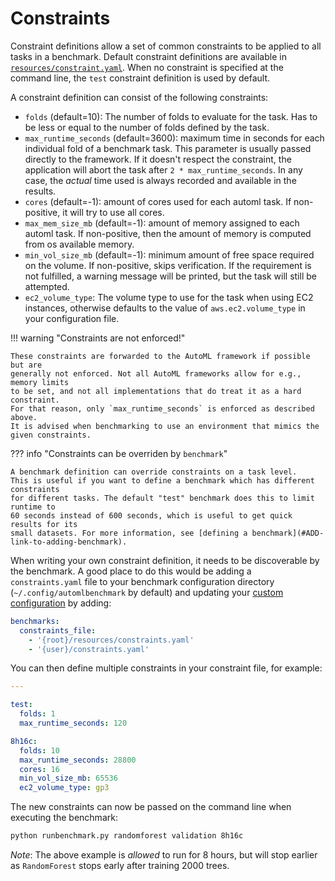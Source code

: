 # Constraints

Constraint definitions allow a set of common constraints to be applied to all tasks in
a benchmark. Default constraint definitions are available in
[`resources/constraint.yaml`](GITHUB/resources/constraint.yaml).
When no constraint is specified at the command line, the `test` constraint definition is used by default.

A constraint definition can consist of the following constraints:

- `folds` (default=10): The number of folds to evaluate for the task. Has to be less or equal to the number of folds defined by the task.
- `max_runtime_seconds` (default=3600): maximum time in seconds for each individual fold of a benchmark task.
  This parameter is usually passed directly to the framework. If it doesn't respect the
  constraint, the application will abort the task after `2 * max_runtime_seconds`.
  In any case, the _actual_ time used is always recorded and available in the results.
- `cores` (default=-1): amount of cores used for each automl task. If non-positive, it will try to use all cores.
- `max_mem_size_mb` (default=-1): amount of memory assigned to each automl task.
   If non-positive, then the amount of memory is computed from os available memory.
- `min_vol_size_mb` (default=-1): minimum amount of free space required on the volume. If non-positive, skips verification. If the requirement is not fulfilled, a warning message will be printed, but the task will still be attempted.
- `ec2_volume_type`: The volume type to use for the task when using EC2 instances, otherwise defaults to the value of `aws.ec2.volume_type` in your configuration file.

!!! warning "Constraints are not enforced!"

    These constraints are forwarded to the AutoML framework if possible but are
    generally not enforced. Not all AutoML frameworks allow for e.g., memory limits
    to be set, and not all implementations that do treat it as a hard constraint.
    For that reason, only `max_runtime_seconds` is enforced as described above.
    It is advised when benchmarking to use an environment that mimics the given constraints.

??? info "Constraints can be overriden by `benchmark`"

    A benchmark definition can override constraints on a task level.
    This is useful if you want to define a benchmark which has different constraints
    for different tasks. The default "test" benchmark does this to limit runtime to
    60 seconds instead of 600 seconds, which is useful to get quick results for its
    small datasets. For more information, see [defining a benchmark](#ADD-link-to-adding-benchmark).


When writing your own constraint definition, it needs to be discoverable by the benchmark.
A good place to do this would be adding a `constraints.yaml` file to your benchmark
configuration directory (`~/.config/automlbenchmark` by default) and updating your
[custom configuration](../../using/configuration/#custom-configurations) by adding:

```yaml
benchmarks:
  constraints_file:
    - '{root}/resources/constraints.yaml'
    - '{user}/constraints.yaml'
```

You can then define multiple constraints in your constraint file, for example:
```yaml title="{user}/constraints.yaml"
---

test:
  folds: 1
  max_runtime_seconds: 120

8h16c:
  folds: 10
  max_runtime_seconds: 28800
  cores: 16
  min_vol_size_mb: 65536
  ec2_volume_type: gp3
```

The new constraints can now be passed on the command line when executing the benchmark:
```bash
python runbenchmark.py randomforest validation 8h16c
```
*Note*: The above example is _allowed_ to run for 8 hours, but will stop earlier as
`RandomForest` stops early after training 2000 trees.
